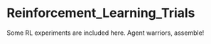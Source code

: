 # Reinforcement_Learning_Trials
Some RL experiments are included here.
Agent warriors, assemble!









